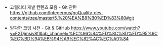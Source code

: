 * 고퀄리티 개발 컨텐츠 모음 - Git 관련   
https://github.com/Integerous/goQuality-dev-contents/tree/master/5.%20%EA%B8%B0%ED%83%80#git   

* 얄팍한 코딩 사전 - Git & GitHub
https://www.youtube.com/watch?v=FXDjmsiv8fI&ab_channel=%EC%96%84%ED%8C%8D%ED%95%9C%EC%BD%94%EB%94%A9%EC%82%AC%EC%A0%84
